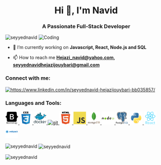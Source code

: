 <h1 align="center">Hi 👋, I'm Navid</h1>
<h3 align="center">A Passionate Full-Stack Developer</h3>
<img align="right" alt="Coding" width="400" src="https://www.google.com/imgres?imgurl=https%3A%2F%2Fcdn.dribbble.com%2Fusers%2F330915%2Fscreenshots%2F3587000%2F10_coding_dribbble.gif&tbnid=sDc0a5ilIqY_XM&vet=12ahUKEwi51JfCndqAAxUurycCHTc4CdEQMygNegUIARCiAg..i&imgrefurl=https%3A%2F%2Fdribbble.com%2Fchipp%2Fcollections%2F572323-coding-gifs&docid=P8Ywr8nqIHzn_M&w=800&h=600&q=animation%20about%20code%20gif&hl=en-GB&ved=2ahUKEwi51JfCndqAAxUurycCHTc4CdEQMygNegUIARCiAg" >

<p align="left"> <img src="https://komarev.com/ghpvc/?username=seyyednavid&label=Profile%20views&color=0e75b6&style=flat" alt="seyyednavid" /> </p>

- 🔭 I’m currently working on **Javascript, React, Node.js and SQL**

- 📫 How to reach me **Hejazi_navid@yahoo.com, seyyednavidhejazijouybari@gmail.com**

<h3 align="left">Connect with me:</h3>
<p align="left">
<a href="https://linkedin.com/in/https://www.linkedin.com/in/seyyednavid-hejazijouybari-bb035857/" target="blank"><img align="center" src="https://raw.githubusercontent.com/rahuldkjain/github-profile-readme-generator/master/src/images/icons/Social/linked-in-alt.svg" alt="https://www.linkedin.com/in/seyyednavid-hejazijouybari-bb035857/" height="30" width="40" /></a>
</p>

<h3 align="left">Languages and Tools:</h3>
<p align="left"> <a href="https://getbootstrap.com" target="_blank" rel="noreferrer"> <img src="https://raw.githubusercontent.com/devicons/devicon/master/icons/bootstrap/bootstrap-plain-wordmark.svg" alt="bootstrap" width="40" height="40"/> </a> <a href="https://www.w3schools.com/css/" target="_blank" rel="noreferrer"> <img src="https://raw.githubusercontent.com/devicons/devicon/master/icons/css3/css3-original-wordmark.svg" alt="css3" width="40" height="40"/> </a> <a href="https://www.docker.com/" target="_blank" rel="noreferrer"> <img src="https://raw.githubusercontent.com/devicons/devicon/master/icons/docker/docker-original-wordmark.svg" alt="docker" width="40" height="40"/> </a> <a href="https://git-scm.com/" target="_blank" rel="noreferrer"> <img src="https://www.vectorlogo.zone/logos/git-scm/git-scm-icon.svg" alt="git" width="40" height="40"/> </a> <a href="https://www.w3.org/html/" target="_blank" rel="noreferrer"> <img src="https://raw.githubusercontent.com/devicons/devicon/master/icons/html5/html5-original-wordmark.svg" alt="html5" width="40" height="40"/> </a> <a href="https://developer.mozilla.org/en-US/docs/Web/JavaScript" target="_blank" rel="noreferrer"> <img src="https://raw.githubusercontent.com/devicons/devicon/master/icons/javascript/javascript-original.svg" alt="javascript" width="40" height="40"/> </a> <a href="https://www.mongodb.com/" target="_blank" rel="noreferrer"> <img src="https://raw.githubusercontent.com/devicons/devicon/master/icons/mongodb/mongodb-original-wordmark.svg" alt="mongodb" width="40" height="40"/> </a> <a href="https://nodejs.org" target="_blank" rel="noreferrer"> <img src="https://raw.githubusercontent.com/devicons/devicon/master/icons/nodejs/nodejs-original-wordmark.svg" alt="nodejs" width="40" height="40"/> </a> <a href="https://www.postgresql.org" target="_blank" rel="noreferrer"> <img src="https://raw.githubusercontent.com/devicons/devicon/master/icons/postgresql/postgresql-original-wordmark.svg" alt="postgresql" width="40" height="40"/> </a> <a href="https://www.python.org" target="_blank" rel="noreferrer"> <img src="https://raw.githubusercontent.com/devicons/devicon/master/icons/python/python-original.svg" alt="python" width="40" height="40"/> </a> <a href="https://reactjs.org/" target="_blank" rel="noreferrer"> <img src="https://raw.githubusercontent.com/devicons/devicon/master/icons/react/react-original-wordmark.svg" alt="react" width="40" height="40"/> </a> <a href="https://webpack.js.org" target="_blank" rel="noreferrer"> <img src="https://raw.githubusercontent.com/devicons/devicon/d00d0969292a6569d45b06d3f350f463a0107b0d/icons/webpack/webpack-original-wordmark.svg" alt="webpack" width="40" height="40"/> </a> </p>

<p><img align="left" src="https://github-readme-stats.vercel.app/api/top-langs?username=seyyednavid&show_icons=true&locale=en&layout=compact" alt="seyyednavid" /></p>

<p>&nbsp;<img align="center" src="https://github-readme-stats.vercel.app/api?username=seyyednavid&show_icons=true&locale=en" alt="seyyednavid" /></p>

<p><img align="center" src="https://github-readme-streak-stats.herokuapp.com/?user=seyyednavid&" alt="seyyednavid" /></p>
